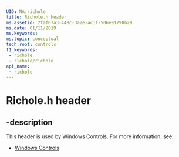 ```yaml
---
UID: NA:richole
title: Richole.h header
ms.assetid: 2faf07a3-448c-3a2e-ac1f-506e91790b29
ms.date: 01/11/2019
ms.keywords: 
ms.topic: conceptual
tech.root: controls
f1_keywords:
 - richole
 - richole/richole
api_name:
 - richole
---
```


# Richole.h header


## -description

This header is used by Windows Controls. For more information, see:

- [Windows Controls](../_controls/index.md)

